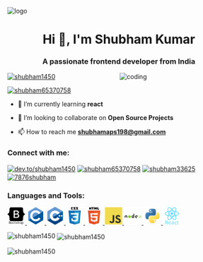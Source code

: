 ![logo](https://c1.wallpaperflare.com/preview/14/432/956/laptop-computer-dark-room.jpg)
<h1 align="center">Hi 👋, I'm Shubham Kumar</h1>
<h3 align="center">A passionate frontend developer from India</h3>

<img align="right" alt="coding" width="250" src="https://camo.githubusercontent.com/40165a147c3dcea0fa1db780bb533fc5f98546ccfb9d5d05ddb2f429277f5348/68747470733a2f2f616e616c7974696373696e6469616d61672e636f6d2f77702d636f6e74656e742f75706c6f6164732f323031382f31322f646576656c6f7065722d6472696262626c652e676966">

<p align="left"> <a href="https://github.com/ryo-ma/github-profile-trophy"><img src="https://github-profile-trophy.vercel.app/?username=shubham1450" alt="shubham1450" /></a> </p>

<p align="left"> <a href="https://twitter.com/shubham65370758" target="blank"><img src="https://img.shields.io/twitter/follow/shubham65370758?logo=twitter&style=for-the-badge" alt="shubham65370758" /></a> </p>

- 🌱 I’m currently learning **react**

- 👯 I’m looking to collaborate on **Open Source Projects**

- 📫 How to reach me **shubhamaps198@gmail.com**
<h3 align="left">Connect with me:</h3>
<p align="left">
<a href="https://dev.to/dev.to/shubham1450" target="blank"><img align="center" src="https://raw.githubusercontent.com/rahuldkjain/github-profile-readme-generator/master/src/images/icons/Social/devto.svg" alt="dev.to/shubham1450" height="30" width="40" /></a>
<a href="https://twitter.com/shubham65370758" target="blank"><img align="center" src="https://raw.githubusercontent.com/rahuldkjain/github-profile-readme-generator/master/src/images/icons/Social/twitter.svg" alt="shubham65370758" height="30" width="40" /></a>
<a href="https://linkedin.com/in/shubham33625" target="blank"><img align="center" src="https://raw.githubusercontent.com/rahuldkjain/github-profile-readme-generator/master/src/images/icons/Social/linked-in-alt.svg" alt="shubham33625" height="30" width="40" /></a>
<a href="https://instagram.com/7876shubham" target="blank"><img align="center" src="https://raw.githubusercontent.com/rahuldkjain/github-profile-readme-generator/master/src/images/icons/Social/instagram.svg" alt="7876shubham" height="30" width="40" /></a>
</p>

<h3 align="left">Languages and Tools:</h3>
<p align="left"> <a href="https://getbootstrap.com" target="_blank" rel="noreferrer"> <img src="https://raw.githubusercontent.com/devicons/devicon/master/icons/bootstrap/bootstrap-plain-wordmark.svg" alt="bootstrap" width="40" height="40"/> </a> <a href="https://www.cprogramming.com/" target="_blank" rel="noreferrer"> <img src="https://raw.githubusercontent.com/devicons/devicon/master/icons/c/c-original.svg" alt="c" width="40" height="40"/> </a> <a href="https://www.w3schools.com/cpp/" target="_blank" rel="noreferrer"> <img src="https://raw.githubusercontent.com/devicons/devicon/master/icons/cplusplus/cplusplus-original.svg" alt="cplusplus" width="40" height="40"/> </a> <a href="https://www.w3schools.com/css/" target="_blank" rel="noreferrer"> <img src="https://raw.githubusercontent.com/devicons/devicon/master/icons/css3/css3-original-wordmark.svg" alt="css3" width="40" height="40"/> </a> <a href="https://www.w3.org/html/" target="_blank" rel="noreferrer"> <img src="https://raw.githubusercontent.com/devicons/devicon/master/icons/html5/html5-original-wordmark.svg" alt="html5" width="40" height="40"/> </a> <a href="https://developer.mozilla.org/en-US/docs/Web/JavaScript" target="_blank" rel="noreferrer"> <img src="https://raw.githubusercontent.com/devicons/devicon/master/icons/javascript/javascript-original.svg" alt="javascript" width="40" height="40"/> </a> <a href="https://nodejs.org" target="_blank" rel="noreferrer"> <img src="https://raw.githubusercontent.com/devicons/devicon/master/icons/nodejs/nodejs-original-wordmark.svg" alt="nodejs" width="40" height="40"/> </a> <a href="https://www.python.org" target="_blank" rel="noreferrer"> <img src="https://raw.githubusercontent.com/devicons/devicon/master/icons/python/python-original.svg" alt="python" width="40" height="40"/> </a> <a href="https://reactjs.org/" target="_blank" rel="noreferrer"> <img src="https://raw.githubusercontent.com/devicons/devicon/master/icons/react/react-original-wordmark.svg" alt="react" width="40" height="40"/> </a> </p>

<p><img align="left" src="https://github-readme-stats.vercel.app/api/top-langs?username=shubham1450&show_icons=true&locale=en&layout=compact" alt="shubham1450" /></p>

<p>&nbsp;<img align="center" src="https://github-readme-stats.vercel.app/api?username=shubham1450&show_icons=true&locale=en" alt="shubham1450" /></p>

<p><img align="center" src="https://github-readme-streak-stats.herokuapp.com/?user=shubham1450&" alt="shubham1450" /></p>
